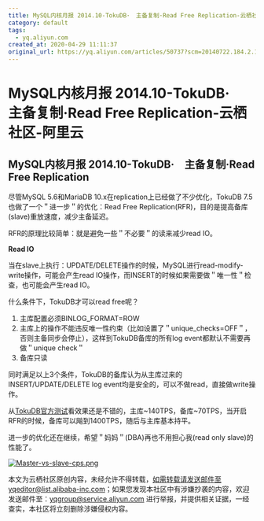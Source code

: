 ```yaml
---
title: MySQL内核月报 2014.10-TokuDB·　主备复制·Read Free Replication-云栖社区-阿里云
category: default
tags: 
  - yq.aliyun.com
created_at: 2020-04-29 11:11:37
original_url: https://yq.aliyun.com/articles/50737?scm=20140722.184.2.173
---
```



# MySQL内核月报 2014.10-TokuDB·　主备复制·Read Free Replication-云栖社区-阿里云

## MySQL内核月报 2014.10-TokuDB·　主备复制·Read Free Replication


尽管MySQL 5.6和MariaDB 10.x在replication上已经做了不少优化，TokuDB 7.5也做了一个＂进一步＂的优化：Read Free Replication(RFR)，目的是提高备库(slave)重放速度，减少主备延迟。

RFR的原理比较简单：就是避免一些＂不必要＂的读来减少read IO。

**Read IO**

当在slave上执行：UPDATE/DELETE操作的时候，MySQL进行read-modify-write操作，可能会产生read IO操作，而INSERT的时候如果需要做＂唯一性＂检查，也可能会产生read IO。

什么条件下，TokuDB才可以read free呢？

1.  主库配置必须BINLOG_FORMAT=ROW
2.  主库上的操作不能违反唯一性约束（比如设置了＂unique_checks=OFF＂，否则主备同步会停止），这样到TokuDB备库的所有log event都默认不需要再做＂unique check＂
3.  备库只读

同时满足以上3个条件，TokuDB的备库认为从主库过来的INSERT/UPDATE/DELETE log event均是安全的，可以不做read，直接做write操作。

从[TokuDB官方测试](https://yq.aliyun.com/go/articleRenderRedirect?url=http%3A%2F%2Fwww.tokutek.com%2F2014%2F09%2Ftokudb-v7-5-read-free-replication-the-benchmark%2F)看效果还是不错的，主库~140TPS，备库~70TPS，当开启RFR的时候，备库可以飚到1400TPS，随后与主库基本持平。

进一步的优化还在继续，希望＂妈妈＂(DBA)再也不用担心我(read only slave)的性能了。

[![Master-vs-slave-cps.png](assets/1588129897-0ea26d54f5882bdddc3d282643d4b876.png)](https://yq.aliyun.com/go/articleRenderRedirect?url=http%3A%2F%2Fmysql.taobao.org%2Findex.php%3Ftitle%3D%25E6%2596%2587%25E4%25BB%25B6%3AMaster-vs-slave-cps.png)

  

本文为云栖社区原创内容，未经允许不得转载，如需转载请发送邮件至yqeditor@list.alibaba-inc.com；如果您发现本社区中有涉嫌抄袭的内容，欢迎发送邮件至：yqgroup@service.aliyun.com 进行举报，并提供相关证据，一经查实，本社区将立刻删除涉嫌侵权内容。



